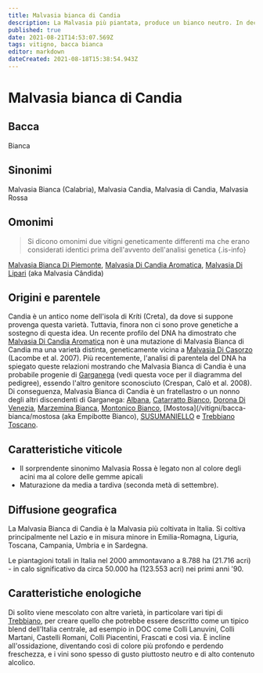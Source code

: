 ```yaml
---
title: Malvasia bianca di Candia
description: La Malvasia più piantata, produce un bianco neutro. In declino ma ancora diffusa in numerosi blend nell'Italia centrale
published: true
date: 2021-08-21T14:53:07.569Z
tags: vitigno, bacca bianca
editor: markdown
dateCreated: 2021-08-18T15:38:54.943Z
---
```


# Malvasia bianca di Candia

## Bacca
Bianca

## Sinonimi
Malvasia Bianca (Calabria), Malvasia Candia, Malvasia di Candia, Malvasia Rossa

## Omonimi
> Si dicono omonimi due vitigni geneticamente differenti ma che erano considerati identici prima dell'avvento dell'analisi genetica
{.is-info}

[Malvasia Bianca Di Piemonte](/vitigni/Italia/bacca-bianca/malvasia-bianca-di-piemonte), [Malvasia Di Candia Aromatica](/vitigni/Italia/bacca-bianca/malvasia-di-candia-aromatica), [Malvasia Di Lipari](/vitigni/Italia/bacca-bianca/malvasia-di-lipari) (aka Malvasia Cândida)


## Origini e parentele
Candia è un antico nome dell'isola di Kríti (Creta), da dove si suppone provenga questa varietà. Tuttavia, finora non ci sono prove genetiche a sostegno di questa idea. Un recente profilo del DNA ha dimostrato che [Malvasia Di Candia Aromatica](/vitigni/Italia/bacca-bianca/malvasia-di-candia-aromatica) non è una mutazione di Malvasia Bianca di Candia ma una varietà distinta, geneticamente vicina a [Malvasia Di Casorzo](/vitigni/Italia/bacca-bianca/malvasia-di-casorzo) (Lacombe et al. 2007). Più recentemente, l'analisi di parentela del DNA ha spiegato queste relazioni mostrando che Malvasia Bianca di Candia è una probabile progenie di [Garganega](/vitigni/Italia/bacca-bianca/garganega) (vedi questa voce per il diagramma del pedigree), essendo l'altro genitore sconosciuto (Crespan, Calò et al. 2008). Di conseguenza, Malvasia Bianca di Candia è un fratellastro o un nonno degli altri discendenti di Garganega: [Albana](/vitigni/Italia/bacca-bianca/albana), [Catarratto Bianco](/vitigni/bacca-bianca/carratto-bianco), [Dorona Di Venezia](/vitigni/Italia/bacca-bianca/dorona-di-venezia), [Marzemina Bianca](/vitigni/bacca-bianca/marzemina-bianca), [Montonico Bianco](/vitigni/bacca-bianca/montonico-bianco), [Mostosa](/vitigni/bacca-bianca/mostosa (aka Empibotte Bianco), [SUSUMANIELLO](/vitigni/bacca-nera/susumaniello) e [Trebbiano Toscano](/vitigni/Italia/bacca-bianca/trebbiano-toscano).

## Caratteristiche viticole

- Il sorprendente sinonimo Malvasia Rossa è legato non al colore degli acini ma al colore delle gemme apicali
- Maturazione da media a tardiva (seconda metà di settembre).

## Diffusione geografica

La Malvasia Bianca di Candia è la Malvasia più coltivata in Italia. Si coltiva principalmente nel Lazio e in misura minore in Emilia-Romagna, Liguria, Toscana, Campania, Umbria e in Sardegna.

Le piantagioni totali in Italia nel 2000 ammontavano a 8.788 ha (21.716 acri) - in calo significativo da circa 50.000 ha (123.553 acri) nei primi anni '90.

## Caratteristiche enologiche

Di solito viene mescolato con altre varietà, in particolare vari tipi di [Trebbiano](/vitigni/Italia/bacca-bianca/trebbiano), per creare quello che potrebbe essere descritto come un tipico blend dell'Italia centrale, ad esempio in DOC come Colli Lanuvini, Colli Martani, Castelli Romani, Colli Piacentini, Frascati e così via. È incline all'ossidazione, diventando così di colore più profondo e perdendo freschezza, e i vini sono spesso di gusto piuttosto neutro e di alto contenuto alcolico.


